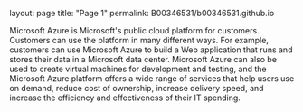 layout: page
title: "Page 1"
permalink: B00346531/b00346531.github.io

Microsoft Azure is Microsoft's public cloud platform for customers. Customers can use the platform in many different ways. For example, customers can use Microsoft Azure to build a Web application that runs and stores their data in a Microsoft data center. Microsoft Azure can also be used to create virtual machines for development and testing, and the Microsoft Azure platform offers a wide range of services that help users use on demand, reduce cost of ownership, increase delivery speed, and increase the efficiency and effectiveness of their IT spending.
